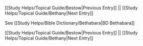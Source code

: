 [[Study Helps/Topical Guide/Bestow|Previous Entry]]  ||  [[Study Helps/Topical Guide/Bethany|Next Entry]]

 See [[Study Helps/Bible Dictionary/Bethabara|BD Bethabara]]

[[Study Helps/Topical Guide/Bestow|Previous Entry]]  ||  [[Study Helps/Topical Guide/Bethany|Next Entry]]